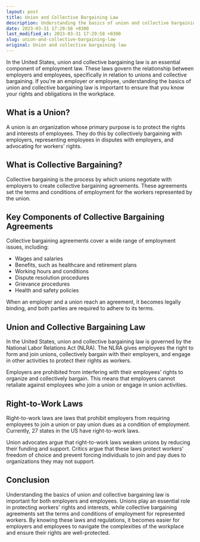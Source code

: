 ```yaml
---
layout: post
title: Union and Collective Bargaining Law
description: Understanding the basics of union and collective bargaining law is important for both employers and employees. Learn more about what these laws entail and how they affect your workplace.
date: 2023-03-31 17:29:58 +0300
last_modified_at: 2023-03-31 17:29:58 +0300
slug: union-and-collective-bargaining-law
original: Union and collective bargaining law
---
```


In the United States, union and collective bargaining law is an essential component of employment law. These laws govern the relationship between employers and employees, specifically in relation to unions and collective bargaining. If you're an employer or employee, understanding the basics of union and collective bargaining law is important to ensure that you know your rights and obligations in the workplace.

## What is a Union?

A union is an organization whose primary purpose is to protect the rights and interests of employees. They do this by collectively bargaining with employers, representing employees in disputes with employers, and advocating for workers' rights.

## What is Collective Bargaining?

Collective bargaining is the process by which unions negotiate with employers to create collective bargaining agreements. These agreements set the terms and conditions of employment for the workers represented by the union. 

## Key Components of Collective Bargaining Agreements

Collective bargaining agreements cover a wide range of employment issues, including:

- Wages and salaries
- Benefits, such as healthcare and retirement plans
- Working hours and conditions
- Dispute resolution procedures
- Grievance procedures
- Health and safety policies

When an employer and a union reach an agreement, it becomes legally binding, and both parties are required to adhere to its terms.

## Union and Collective Bargaining Law

In the United States, union and collective bargaining law is governed by the National Labor Relations Act (NLRA). The NLRA gives employees the right to form and join unions, collectively bargain with their employers, and engage in other activities to protect their rights as workers. 

Employers are prohibited from interfering with their employees' rights to organize and collectively bargain. This means that employers cannot retaliate against employees who join a union or engage in union activities.

## Right-to-Work Laws

Right-to-work laws are laws that prohibit employers from requiring employees to join a union or pay union dues as a condition of employment. Currently, 27 states in the US have right-to-work laws.

Union advocates argue that right-to-work laws weaken unions by reducing their funding and support. Critics argue that these laws protect workers' freedom of choice and prevent forcing individuals to join and pay dues to organizations they may not support.

## Conclusion

Understanding the basics of union and collective bargaining law is important for both employers and employees. Unions play an essential role in protecting workers' rights and interests, while collective bargaining agreements set the terms and conditions of employment for represented workers. By knowing these laws and regulations, it becomes easier for employers and employees to navigate the complexities of the workplace and ensure their rights are well-protected.